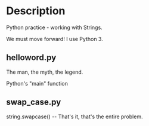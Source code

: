 # Description

Python practice - working with Strings.

We must move forward! I use Python 3.


## helloword.py
The man, the myth, the legend.

Python's "main" function

## swap_case.py

string.swapcase() -- That's it, that's the entire problem.

